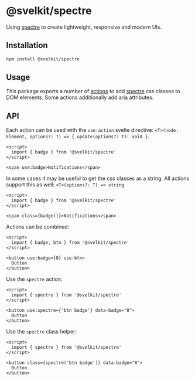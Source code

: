 # @svelkit/spectre

Using [spectre] to create lightweight, responsive and modern UIs.

## Installation

```sh
npm install @svelkit/spectre
```

## Usage

This package exports a number of [actions](https://svelte.dev/docs#use_action) to add [spectre] css classes to DOM elements. Some actions additionally add aria attributes.

## API

Each action can be used with the `use:action` svelte directive: ```<T>(node: Element, options?: T) => { update(options?: T): void }```.

```example
<script>
  import { badge } from '@svelkit/spectre'
</script>

<span use:badge>Notifications</span>
```

In some cases it may be useful to get the css classes as a string. All actions support this as well: ```<T>(options?: T) => string```

```example
<script>
  import { badge } from '@svelkit/spectre'
</script>

<span class={badge()}>Notifications</span>
```

Actions can be combined:

```example
<script>
  import { badge, btn } from '@svelkit/spectre'
</script>

<button use:badge={8} use:btn>
  Button
</button>
```

Use the `spectre` action:

```example
<script>
  import { spectre } from '@svelkit/spectre'
</script>

<button use:spectre={'btn badge'} data-badge="8">
  Button
</button>
```

Use the `spectre` class helper:

```example
<script>
  import { spectre } from '@svelkit/spectre'
</script>

<button class={spectre('btn badge')} data-badge="8">
  Button
</button>
```

[spectre]: https://picturepan2.github.io/spectre/
